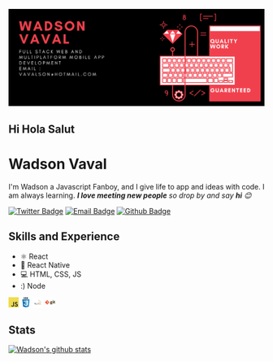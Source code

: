![Web and App Development](https://github.com/wadprog/wadprog/blob/master/1.png)
<h2>Hi Hola Salut  

# Wadson  Vaval
I'm Wadson  a Javascript Fanboy, and I give life to app and ideas with code. I am always learning.
 <em><b>I love meeting new people</b> so drop by and say <b>hi</b> 😊</em> 

 [![Twitter Badge](https://img.shields.io/badge/-Twitter-1da1f2?style=flat-square&labelColor=1da1f2&logo=twitter&logoColor=white&link=https://twitter.com/Yaronzz)](https://twitter.com/Waddprog)
[![Email Badge](https://img.shields.io/badge/-Email-c14438?style=flat-square&logo=Gmail&logoColor=white&link=mailto:vavalson@hotmail.com)](mailto:vavalson@hotmail.com)
[![Github Badge](https://img.shields.io/badge/-Github-232323?style=flat-square&logo=Github&logoColor=white&link=https://space.bilibili.com/7708412)](https://github.com/Wadprog)


## Skills and Experience
* ⚛ React
* 📱 React Native
* 💻 HTML, CSS, JS
* :)  Node


<code><img height="20" src="https://raw.githubusercontent.com/github/explore/80688e429a7d4ef2fca1e82350fe8e3517d3494d/topics/javascript/javascript.png"></code>
<code><img height="20" src="https://raw.githubusercontent.com/github/explore/80688e429a7d4ef2fca1e82350fe8e3517d3494d/topics/css/css.png"></code>
<code><img height="20" src="https://raw.githubusercontent.com/github/explore/80688e429a7d4ef2fca1e82350fe8e3517d3494d/topics/mysql/mysql.png"></code>
<code><img height="20" src="https://raw.githubusercontent.com/github/explore/80688e429a7d4ef2fca1e82350fe8e3517d3494d/topics/git/git.png"></code>


## Stats 

[![Wadson's github stats](https://github-readme-stats.vercel.app/api?username=Wadprog)](https://github.com/Wadprog/github-readme-stats) 

<!--START_SECTION:waka-->

<!--END_SECTION:waka-->
